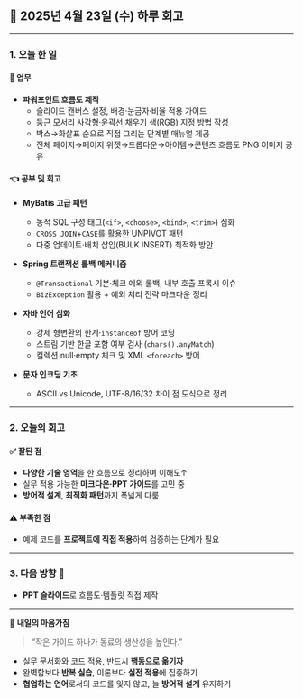 ## 📅 2025년 4월 23일 (수) 하루 회고

---

### 1. 오늘 한 일

#### 💼 업무
- **파워포인트 흐름도 제작**  
  - 슬라이드 캔버스 설정, 배경·눈금자·비율 적용 가이드  
  - 둥근 모서리 사각형·윤곽선·채우기 색(RGB) 지정 방법 작성  
  - 박스→화살표 순으로 직접 그리는 단계별 매뉴얼 제공  
  - 전체 페이지→페이지 위젯→드롭다운→아이템→콘텐츠 흐름도 PNG 이미지 공유

#### 👈 공부 및 회고

- **MyBatis 고급 패턴**  
  - 동적 SQL 구성 태그(`<if>`, `<choose>`, `<bind>`, `<trim>`) 심화  
  - `CROSS JOIN`+`CASE`를 활용한 UNPIVOT 패턴
  - 다중 업데이트·배치 삽입(BULK INSERT) 최적화 방안

- **Spring 트랜잭션 롤백 메커니즘**  
  - `@Transactional` 기본·체크 예외 롤백, 내부 호출 프록시 이슈  
  - `BizException` 활용 + 예외 처리 전략 마크다운 정리

- **자바 언어 심화**  
  - 강제 형변환의 한계·`instanceof` 방어 코딩  
  - 스트림 기반 한글 포함 여부 검사 (`chars().anyMatch`)  
  - 컬렉션 null·empty 체크 및 XML `<foreach>` 방어

- **문자 인코딩 기초**  
  - ASCII vs Unicode, UTF-8/16/32 차이 점 도식으로 정리

---

### 2. 오늘의 회고

#### ✅ 잘된 점
- **다양한 기술 영역**을 한 흐름으로 정리하며 이해도↑  
- 실무 적용 가능한 **마크다운·PPT 가이드**를 고민 중  
- **방어적 설계**, **최적화 패턴**까지 폭넓게 다룸

#### ⚠️ 부족한 점
- 예제 코드를 **프로젝트에 직접 적용**하여 검증하는 단계가 필요  

---

### 3. 다음 방향 🌟

- **PPT 슬라이드**로 흐름도·템플릿 직접 제작 

---

🌅 **내일의 마음가짐**  
> “작은 가이드 하나가 동료의 생산성을 높인다.”  
- 실무 문서화와 코드 적용, 반드시 **행동으로 옮기자**  
- 완벽함보다 **반복 실습**, 이론보다 **실전 적용**에 집중하기  
- **협업하는 언어**로서의 코드를 잊지 않고, 늘 **방어적 설계** 유지하기  
